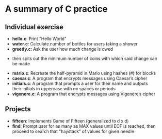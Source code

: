 # A summary of C practice

## Individual exercise
- **hello.c**: Print "Hello World"
- **water.c**: Calculate number of bottles for users taking a shower
- **greedy.c**: Ask the user how much change is owed
 * then spits out the minimum number of coins with which said change can be made
- **mario.c**: Recreate the half-pyramid in Mario using hashes (#) for blocks
- **caesar.c**: A program that encrypts messages using Caesar’s cipher 
- **initials.c**: A program that prompts a user for their name and outputs their initials in uppercase with no spaces or periods
- **vigenere.c**: A program that encrypts messages using Vigenère’s cipher

## Projects
- **fifteen**: Implements Game of Fifteen (generalized to d x d)
- **find**: Prompt user for as many as MAX values until EOF is reached, then proceed to search that "haystack" of values for given needle
